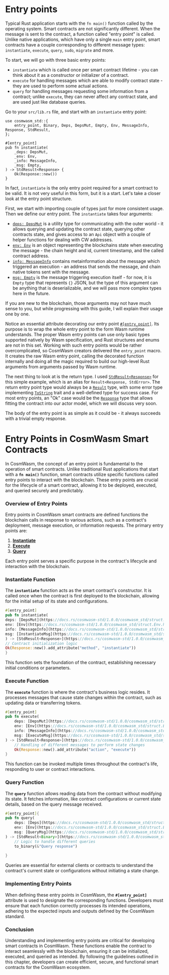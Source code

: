 # Entry points

Typical Rust application starts with the `fn main()` function called by the operating system.
Smart contracts are not significantly different. When the message is sent to the contract, a
function called "entry point" is called. Unlike native applications, which have only a single
`main` entry point, smart contracts have a couple corresponding to different message types:
`instantiate`, `execute`, `query`, `sudo`, `migrate` and more.

To start, we will go with three basic entry points:

* `instantiate` which is called once per smart contract lifetime - you can think about it as
  a constructor or initializer of a contract.
* `execute` for handling messages which are able to modify contract state - they are used to
  perform some actual actions.
* `query` for handling messages requesting some information from a contract; unlike `execute`,
  they can never affect any contract state, and are used just like database queries.

Go to your `src/lib.rs` file, and start with an `instantiate` entry point:

```rust,noplayground
use cosmwasm_std::{
    entry_point, Binary, Deps, DepsMut, Empty, Env, MessageInfo, Response, StdResult,
};

#[entry_point]
pub fn instantiate(
    _deps: DepsMut,
    _env: Env,
    _info: MessageInfo,
    _msg: Empty,
) -> StdResult<Response> {
    Ok(Response::new())
}
```

In fact, `instantiate` is the only entry point required for a smart contract to be valid. It is not
very useful in this form, but it is a start. Let's take a closer look at the entry point structure.

First, we start with importing couple of types just for more consistent usage. Then we define our
entry point. The `instantiate` takes four arguments:

* [`deps: DepsMut`](https://docs.rs/cosmwasm-std/1.0.0/cosmwasm_std/struct.DepsMut.html)
  is a utility type for communicating with the outer world - it allows querying
  and updating the contract state, querying other contracts state, and gives access to an `Api`
  object with a couple of helper functions for dealing with CW addresses.
* [`env: Env`](https://docs.rs/cosmwasm-std/1.0.0/cosmwasm_std/struct.Env.html)
  is an object representing the blockchains state when executing the message - the
  chain height and id, current timestamp, and the called contract address.
* [`info: MessageInfo`](https://docs.rs/cosmwasm-std/1.0.0/cosmwasm_std/struct.MessageInfo.html)
  contains metainformation about the message which triggered an execution -
  an address that sends the message, and chain native tokens sent with the message.
* [`msg: Empty`](https://docs.rs/cosmwasm-std/1.0.0/cosmwasm_std/struct.Empty.html)
  is the message triggering execution itself - for now, it is `Empty` type that
  represents `{}` JSON, but the type of this argument can be anything that is deserializable,
  and we will pass more complex types here in the future.

If you are new to the blockchain, those arguments may not have much sense to you, but while
progressing with this guide, I will explain their usage one by one.

Notice an essential attribute decorating our entry point
[`#[entry_point]`](https://docs.rs/cosmwasm-std/1.0.0/cosmwasm_std/attr.entry_point.html). Its purpose is to
wrap the whole entry point to the form Wasm runtime understands. The proper Wasm entry points
can use only basic types supported natively by Wasm specification, and Rust structures and enums
are not in this set. Working with such entry points would be rather overcomplicated, so CosmWasm
creators delivered the `entry_point` macro. It creates the raw Wasm entry point, calling the
decorated function internally and doing all the magic required to build our high-level Rust arguments
from arguments passed by Wasm runtime.

The next thing to look at is the return type. I used
[`StdResult<Response>`](https://docs.rs/cosmwasm-std/1.0.0/cosmwasm_std/type.StdResult.html) for this simple example,
which is an alias for `Result<Response, StdError>`. The return entry point type would always be a
[`Result`](https://doc.rust-lang.org/std/result/enum.Result.html) type, with some error type implementing
[`ToString`](https://doc.rust-lang.org/std/string/trait.ToString.html) trait and a well-defined type for success
case. For most entry points, an "Ok" case would be the
[`Response`](https://docs.rs/cosmwasm-std/1.0.0/cosmwasm_std/struct.Response.html) type that allows fitting the contract
into our actor model, which we will discuss very soon.

The body of the entry point is as simple as it could be - it always succeeds with a trivial empty response.

# **Entry Points in CosmWasm Smart Contracts**

In CosmWasm, the concept of an entry point is fundamental to the operation of smart contracts. Unlike traditional Rust applications that start with a **`fn main()`** function, smart contracts utilize specific functions called entry points to interact with the blockchain. These entry points are crucial for the lifecycle of a smart contract, allowing it to be deployed, executed, and queried securely and predictably.

### **Overview of Entry Points**

Entry points in CosmWasm smart contracts are defined functions the blockchain calls in response to various actions, such as a contract's deployment, message execution, or information requests. The primary entry points are:

1. **[Instantiate](https://chat.openai.com/c/dcbf6b7b-aadb-452d-9e1d-cae2b89df3bd#instantiate)**
2. **[Execute](https://chat.openai.com/c/dcbf6b7b-aadb-452d-9e1d-cae2b89df3bd#execute)**
3. **[Query](https://chat.openai.com/c/dcbf6b7b-aadb-452d-9e1d-cae2b89df3bd#query)**

Each entry point serves a specific purpose in the contract's lifecycle and interaction with the blockchain.

### **Instantiate Function**

The **`instantiate`** function acts as the smart contract's constructor. It is called once when the contract is first deployed to the blockchain, allowing for the initial setup of its state and configurations.

```rust
#[entry_point]
pub fn instantiate(
deps: [DepsMut](https://docs.rs/cosmwasm-std/1.0.0/cosmwasm_std/struct.DepsMut.html),
env: [Env](https://docs.rs/cosmwasm-std/1.0.0/cosmwasm_std/struct.Env.html),
info: [MessageInfo](https://docs.rs/cosmwasm-std/1.0.0/cosmwasm_std/struct.MessageInfo.html),
msg: [InstantiateMsg](https://docs.rs/cosmwasm-std/1.0.0/cosmwasm_std/struct.InstantiateMsg.html),
) -> [StdResult<Response>](https://docs.rs/cosmwasm-std/1.0.0/cosmwasm_std/type.StdResult.html) {
// Contract initialization logic
Ok(Response::new().add_attribute("method", "instantiate"))
}
```

This function sets the foundation of the contract, establishing necessary initial conditions or parameters.

### **Execute Function**

The **`execute`** function is where the contract's business logic resides. It processes messages that cause state changes within the contract, such as updating data or transferring tokens.

```rust
#[entry_point]
pub fn execute(
    deps: [DepsMut](https://docs.rs/cosmwasm-std/1.0.0/cosmwasm_std/struct.DepsMut.html),
    env: [Env](https://docs.rs/cosmwasm-std/1.0.0/cosmwasm_std/struct.Env.html),
    info: [MessageInfo](https://docs.rs/cosmwasm-std/1.0.0/cosmwasm_std/struct.MessageInfo.html),
    msg: [ExecuteMsg](https://docs.rs/cosmwasm-std/1.0.0/cosmwasm_std/struct.ExecuteMsg.html),
) -> [StdResult<Response>](https://docs.rs/cosmwasm-std/1.0.0/cosmwasm_std/type.StdResult.html) {
    // Handling of different messages to perform state changes
    Ok(Response::new().add_attribute("action", "execute"))
}
```

This function can be invoked multiple times throughout the contract's life, responding to user or contract interactions.

### **Query Function**

The **`query`** function allows reading data from the contract without modifying its state. It fetches information, like contract configurations or current state details, based on the query message received.

```rust
#[entry_point]{
pub fn query(
    deps: [Deps](https://docs.rs/cosmwasm-std/1.0.0/cosmwasm_std/struct.Deps.html),
    env: [Env](https://docs.rs/cosmwasm-std/1.0.0/cosmwasm_std/struct.Env.html),
    msg: [QueryMsg](https://docs.rs/cosmwasm-std/1.0.0/cosmwasm_std/struct.QueryMsg.html),
) -> [StdResult<Binary>](https://docs.rs/cosmwasm-std/1.0.0/cosmwasm_std/type.StdResult.html) {
    // Logic to handle different queries
    to_binary(&"Query response")
  
}
```

Queries are essential for external clients or contracts to understand the contract's current state or configurations without initiating a state change.

### **Implementing Entry Points**

When defining these entry points in CosmWasm, the **`#[entry_point]`** attribute is used to designate the corresponding functions. Developers must ensure that each function correctly processes its intended operations, adhering to the expected inputs and outputs defined by the CosmWasm standard.

### **Conclusion**

Understanding and implementing entry points are critical for developing smart contracts in CosmWasm. These functions enable the contract to interact seamlessly with the blockchain, ensuring it can be initialized, executed, and queried as intended. By following the guidelines outlined in this chapter, developers can create efficient, secure, and functional smart contracts for the CosmWasm ecosystem.